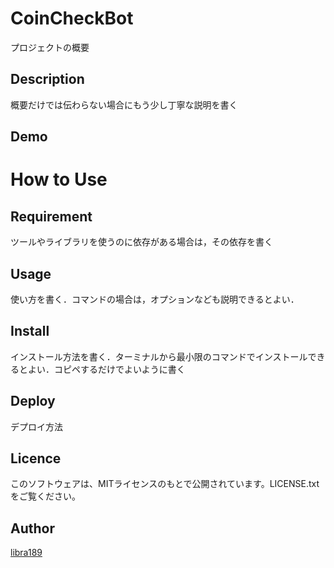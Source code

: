 # CoinCheckBot

プロジェクトの概要

## Description
概要だけでは伝わらない場合にもう少し丁寧な説明を書く

## Demo

# How to Use
## Requirement
ツールやライブラリを使うのに依存がある場合は，その依存を書く

## Usage
使い方を書く．コマンドの場合は，オプションなども説明できるとよい．

## Install
インストール方法を書く．ターミナルから最小限のコマンドでインストールできるとよい．コピペするだけでよいように書く

## Deploy
デプロイ方法

## Licence
このソフトウェアは、MITライセンスのもとで公開されています。LICENSE.txtをご覧ください。

## Author
[libra189](https://github.com/libra189)